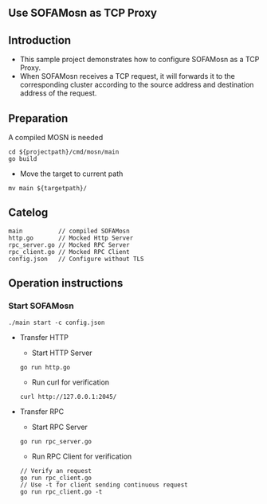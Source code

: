 ## Use SOFAMosn as TCP Proxy

## Introduction

+ This sample project demonstrates how to configure SOFAMosn as a TCP Proxy.
+ When SOFAMosn receives a TCP request, it will forwards it to the corresponding cluster according to the source address and 
destination address of the request.

## Preparation

A compiled MOSN is needed
```
cd ${projectpath}/cmd/mosn/main
go build
```

+ Move the target to current path

```
mv main ${targetpath}/
```

## Catelog

```
main          // compiled SOFAMosn
http.go       // Mocked Http Server
rpc_server.go // Mocked RPC Server
rpc_client.go // Mocked RPC Client
config.json   // Configure without TLS
```


## Operation instructions

### Start SOFAMosn

```
./main start -c config.json
```

+ Transfer HTTP

  + Start HTTP Server

  ```
  go run http.go 
  ```

  + Run curl for verification

  ```
  curl http://127.0.0.1:2045/
  ```
+ Transfer RPC

  + Start RPC Server

  ```
  go run rpc_server.go
  ```

  + Run RPC Client for verification

  ```
  // Verify an request
  go run rpc_client.go
  // Use -t for client sending continuous request 
  go run rpc_client.go -t
  ```
